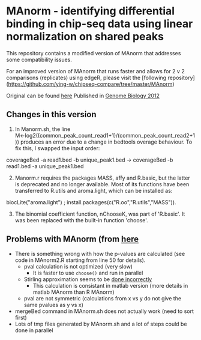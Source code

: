 # MAnorm - identifying differential binding in chip-seq data using linear normalization on shared peaks

This repository contains a modified version of MAnorm that addresses some compatibility issues. 

For an improved version of MAnorm that runs faster and allows for 2 v 2 comparisons (replicates) using edgeR, please visit the [following repository] (https://github.com/ying-w/chipseq-compare/tree/master/MAnorm)

Original can be found [here](http://bcb.dfci.harvard.edu/~gcyuan/MAnorm/R_tutorial.html) 
Published in [Genome Biology 2012](http://www.ncbi.nlm.nih.gov/pubmed/22424423)


Changes in this version
---------------------
1. In Manorm.sh, the line M←log2((common_peak_count_read1+1)/(common_peak_count_read2+1)) produces an error due to a change in bedtools overage behaviour. To fix this, I swapped the input order:

coverageBed -a read1.bed -b unique_peak1.bed → coverageBed -b read1.bed -a unique_peak1.bed

2. Manorm.r requires the packages MASS, affy and R.basic, but the latter is deprecated and no longer available. Most of its functions have been transferred to R.utils and aroma.light, which can be installed as:

biocLite("aroma.light") ; install.packages(c("R.oo","R.utils","MASS")).

3. The binomial coefficient function, nChooseK, was part of 'R.basic'. It was been replaced with the built-in function 'choose'.

Problems with MAnorm (from [here](https://github.com/ying-w/chipseq-compare/tree/master/MAnorm)
--------------------
* There is something wrong with how the p-values are calculated (see code in MAnorm2.R starting from line 50 for details). 
  * pval calculation is not optimized (very slow)
    * It is faster to use `choose()` and run in parallel
  * Stirling approximation seems to be [done incorrectly](http://stats.stackexchange.com/questions/47997/unknown-p-value-calculation)
    * This calculation is consistant in matlab version (more details in matlab MAnorm than R MAnorm)
  * pval are not symmetric (calculations from x vs y do not give the same pvalues as y vs x)
* mergeBed command in MAnorm.sh does not actually work (need to sort first)
* Lots of tmp files generated by MAnorm.sh and a lot of steps could be done in parallel
